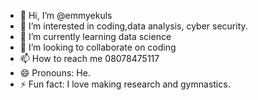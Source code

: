 - 👋 Hi, I’m @emmyekuls
- 👀 I’m interested in coding,data analysis, cyber security. 
- 🌱 I’m currently learning data science
- 💞️ I’m looking to collaborate on coding
- 📫 How to reach me 08078475117
- 😄 Pronouns: He. 
- ⚡ Fun fact: I love making research and gymnastics. 

<!---
emmyekuls/emmyekuls is a ✨ special ✨ repository because its `README.md` (this file) appears on your GitHub profile.
You can click the Preview link to take a look at your changes.
--->
